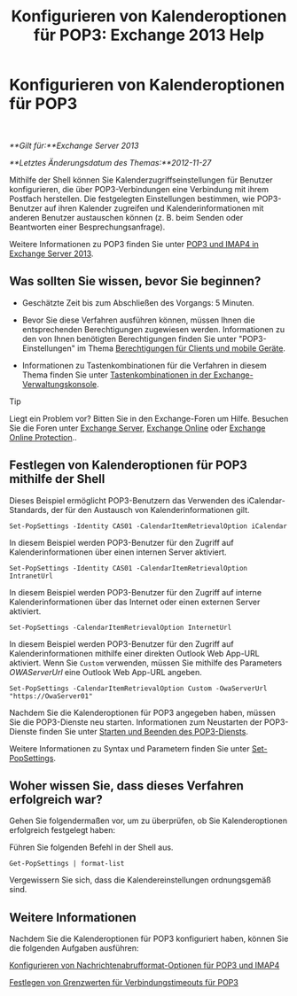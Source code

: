 ﻿---
title: 'Konfigurieren von Kalenderoptionen für POP3: Exchange 2013 Help'
TOCTitle: Konfigurieren von Kalenderoptionen für POP3
ms:assetid: ac3d60a0-8697-4c06-9e93-f8d2c4b157b6
ms:mtpsurl: https://technet.microsoft.com/de-de/library/Bb124133(v=EXCHG.150)
ms:contentKeyID: 50554894
ms.date: 04/24/2018
mtps_version: v=EXCHG.150
ms.translationtype: HT
---

# Konfigurieren von Kalenderoptionen für POP3

 

_**Gilt für:**Exchange Server 2013_

_**Letztes Änderungsdatum des Themas:**2012-11-27_

Mithilfe der Shell können Sie Kalenderzugriffseinstellungen für Benutzer konfigurieren, die über POP3-Verbindungen eine Verbindung mit ihrem Postfach herstellen. Die festgelegten Einstellungen bestimmen, wie POP3-Benutzer auf ihren Kalender zugreifen und Kalenderinformationen mit anderen Benutzer austauschen können (z. B. beim Senden oder Beantworten einer Besprechungsanfrage).

Weitere Informationen zu POP3 finden Sie unter [POP3 und IMAP4 in Exchange Server 2013](pop3-and-imap4-in-exchange-server-2013-exchange-2013-help.md).

## Was sollten Sie wissen, bevor Sie beginnen?

  - Geschätzte Zeit bis zum Abschließen des Vorgangs: 5 Minuten.

  - Bevor Sie diese Verfahren ausführen können, müssen Ihnen die entsprechenden Berechtigungen zugewiesen werden. Informationen zu den von Ihnen benötigten Berechtigungen finden Sie unter "POP3-Einstellungen" im Thema [Berechtigungen für Clients und mobile Geräte](clients-and-mobile-devices-permissions-exchange-2013-help.md).

  - Informationen zu Tastenkombinationen für die Verfahren in diesem Thema finden Sie unter [Tastenkombinationen in der Exchange-Verwaltungskonsole](keyboard-shortcuts-in-the-exchange-admin-center-exchange-online-protection-help.md).


> [!TIP]
> Liegt ein Problem vor? Bitten Sie in den Exchange-Foren um Hilfe. Besuchen Sie die Foren unter <A href="https://go.microsoft.com/fwlink/p/?linkid=60612">Exchange Server</A>, <A href="https://go.microsoft.com/fwlink/p/?linkid=267542">Exchange Online</A> oder <A href="https://go.microsoft.com/fwlink/p/?linkid=285351">Exchange Online Protection</A>..



## Festlegen von Kalenderoptionen für POP3 mithilfe der Shell

Dieses Beispiel ermöglicht POP3-Benutzern das Verwenden des iCalendar-Standards, der für den Austausch von Kalenderinformationen gilt.

    Set-PopSettings -Identity CAS01 -CalendarItemRetrievalOption iCalendar

In diesem Beispiel werden POP3-Benutzer für den Zugriff auf Kalenderinformationen über einen internen Server aktiviert.

    Set-PopSettings -Identity CAS01 -CalendarItemRetrievalOption IntranetUrl 

In diesem Beispiel werden POP3-Benutzer für den Zugriff auf interne Kalenderinformationen über das Internet oder einen externen Server aktiviert.

    Set-PopSettings -CalendarItemRetrievalOption InternetUrl

In diesem Beispiel werden POP3-Benutzer für den Zugriff auf Kalenderinformationen mithilfe einer direkten Outlook Web App-URL aktiviert. Wenn Sie `Custom` verwenden, müssen Sie mithilfe des Parameters *OWAServerUrl* eine Outlook Web App-URL angeben.

    Set-PopSettings -CalendarItemRetrievalOption Custom -OwaServerUrl "https://OwaServer01"

Nachdem Sie die Kalenderoptionen für POP3 angegeben haben, müssen Sie die POP3-Dienste neu starten. Informationen zum Neustarten der POP3-Dienste finden Sie unter [Starten und Beenden des POP3-Diensts](start-and-stop-the-pop3-services-exchange-2013-help.md).

Weitere Informationen zu Syntax und Parametern finden Sie unter [Set-PopSettings](https://technet.microsoft.com/de-de/library/aa997154\(v=exchg.150\)).

## Woher wissen Sie, dass dieses Verfahren erfolgreich war?

Gehen Sie folgendermaßen vor, um zu überprüfen, ob Sie Kalenderoptionen erfolgreich festgelegt haben:

Führen Sie folgenden Befehl in der Shell aus.

    Get-PopSettings | format-list

Vergewissern Sie sich, dass die Kalendereinstellungen ordnungsgemäß sind.

## Weitere Informationen

Nachdem Sie die Kalenderoptionen für POP3 konfiguriert haben, können Sie die folgenden Aufgaben ausführen:

[Konfigurieren von Nachrichtenabrufformat-Optionen für POP3 und IMAP4](configure-pop3-and-imap4-message-retrieval-format-options-exchange-2013-help.md)

[Festlegen von Grenzwerten für Verbindungstimeouts für POP3](set-connection-time-out-limits-for-pop3-exchange-2013-help.md)

